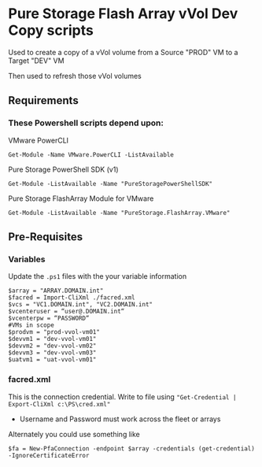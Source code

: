# Pure Storage Flash Array vVol Dev Copy scripts
Used to create a copy of a vVol volume from a Source "PROD" VM to a Target "DEV" VM

Then used to refresh those vVol volumes


## Requirements
### These Powershell scripts depend upon:
VMware PowerCLI
```pwsh
Get-Module -Name VMware.PowerCLI -ListAvailable
```
Pure Storage PowerShell SDK (v1)
```pwsh
Get-Module -ListAvailable -Name "PureStoragePowerShellSDK"
```
Pure Storage FlashArray Module for VMware
```pwsh
Get-Module -ListAvailable -Name "PureStorage.FlashArray.VMware"
```

## Pre-Requisites
### Variables
Update the ``.ps1`` files with the your variable information
```pwsh
$array = "ARRAY.DOMAIN.int"
$facred = Import-CliXml ./facred.xml
$vcs = "VC1.DOMAIN.int", "VC2.DOMAIN.int"
$vcenteruser = “user@.DOMAIN.int“
$vcenterpw = “PASSWORD“
#VMs in scope
$prodvm = "prod-vvol-vm01"
$devvm1 = "dev-vvol-vm01"
$devvm2 = "dev-vvol-vm02"
$devvm3 = "dev-vvol-vm03"
$uatvm1 = "uat-vvol-vm01"
  ```
### facred.xml
This is the connection credential. Write to file using ``"Get-Credential | Export-CliXml c:\PS\cred.xml"``
- Username and Password must work across the fleet or arrays

Alternately you could use something like

``$fa = New-PfaConnection -endpoint $array -credentials (get-credential) -IgnoreCertificateError``